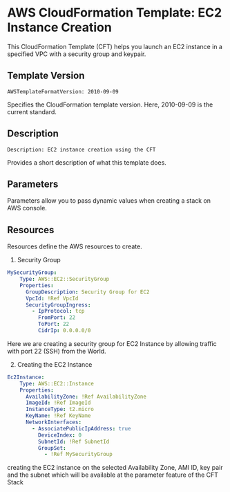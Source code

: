 # AWS CloudFormation Template: EC2 Instance Creation

This CloudFormation Template (CFT) helps you launch an EC2 instance in a specified VPC with a security group and keypair.


##  **Template Version**
`AWSTemplateFormatVersion: 2010-09-09`

Specifies the CloudFormation template version. Here, 2010-09-09 is the current standard.

## **Description**
`Description: EC2 instance creation using the CFT `

Provides a short description of what this template does.

## **Parameters**
Parameters allow you to pass dynamic values when creating a stack on AWS console.

## **Resources**
Resources define the AWS resources to create.
1. Security Group

```yaml
MySecurityGroup:
    Type: AWS::EC2::SecurityGroup
    Properties:
      GroupDescription: Security Group for EC2
      VpcId: !Ref VpcId
      SecurityGroupIngress: 
        - IpProtocol: tcp
          FromPort: 22
          ToPort: 22
          CidrIp: 0.0.0.0/0
```
Here we are creating a security group for EC2 Instance by allowing traffic with port 22 (SSH) from the World.

2. Creating the EC2 Instance

``` yaml
Ec2Instance:
    Type: AWS::EC2::Instance
    Properties:
      AvailabilityZone: !Ref AvailabilityZone
      ImageId: !Ref ImageId
      InstanceType: t2.micro
      KeyName: !Ref KeyName
      NetworkInterfaces:
        - AssociatePublicIpAddress: true
          DeviceIndex: 0
          SubnetId: !Ref SubnetId
          GroupSet:
            - !Ref MySecurityGroup
```
creating the EC2 instance on the selected Availability Zone, AMI ID, key pair and the subnet which will be available at the parameter feature of the CFT Stack 
